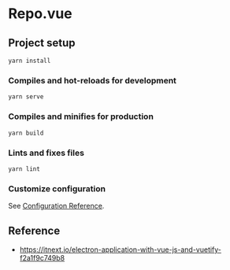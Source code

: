 # Repo.vue

## Project setup
```
yarn install
```

### Compiles and hot-reloads for development
```
yarn serve
```

### Compiles and minifies for production
```
yarn build
```

### Lints and fixes files
```
yarn lint
```

### Customize configuration
See [Configuration Reference](https://cli.vuejs.org/config/).

## Reference

- https://itnext.io/electron-application-with-vue-js-and-vuetify-f2a1f9c749b8
